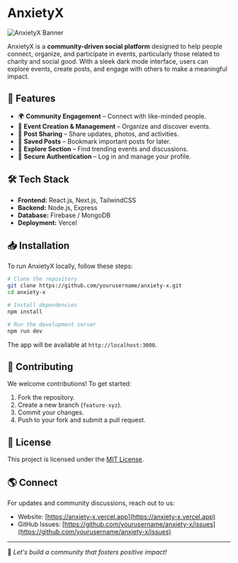# AnxietyX

![AnxietyX Banner](https://your-image-link.com)

AnxietyX is a **community-driven social platform** designed to help people connect, organize, and participate in events, particularly those related to charity and social good. With a sleek dark mode interface, users can explore events, create posts, and engage with others to make a meaningful impact.

## 🚀 Features
- 🌍 **Community Engagement** – Connect with like-minded people.
- 📅 **Event Creation & Management** – Organize and discover events.
- 📝 **Post Sharing** – Share updates, photos, and activities.
- 🔖 **Saved Posts** – Bookmark important posts for later.
- 🔎 **Explore Section** – Find trending events and discussions.
- 🔐 **Secure Authentication** – Log in and manage your profile.

## 🛠️ Tech Stack
- **Frontend:** React.js, Next.js, TailwindCSS
- **Backend:** Node.js, Express
- **Database:** Firebase / MongoDB
- **Deployment:** Vercel

## 📥 Installation

To run AnxietyX locally, follow these steps:

```bash
# Clone the repository
git clone https://github.com/yourusername/anxiety-x.git
cd anxiety-x

# Install dependencies
npm install

# Run the development server
npm run dev
```

The app will be available at `http://localhost:3000`.

## 🤝 Contributing
We welcome contributions! To get started:
1. Fork the repository.
2. Create a new branch (`feature-xyz`).
3. Commit your changes.
4. Push to your fork and submit a pull request.

## 📄 License
This project is licensed under the [MIT License](LICENSE).

## 🌎 Connect
For updates and community discussions, reach out to us:
- Website: [https://anxiety-x.vercel.app](https://anxiety-x.vercel.app)
- GitHub Issues: [https://github.com/yourusername/anxiety-x/issues](https://github.com/yourusername/anxiety-x/issues)

---

💙 *Let's build a community that fosters positive impact!*
